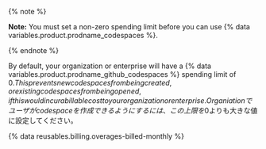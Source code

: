 {% note %}

**Note:** You must set a non-zero spending limit before you can use {% data variables.product.prodname_codespaces %}.

{% endnote %}

By default, your organization or enterprise will have a {% data variables.product.prodname_github_codespaces %} spending limit of $0. This prevents new codespaces from being created, or existing codespaces from being opened, if this would incur a billable cost to your organization or enterprise. Organiationでユーザがcodespaceを作成できるようにするには、この上限を$0よりも大きな値に設定してください。

{% data reusables.billing.overages-billed-monthly %}
